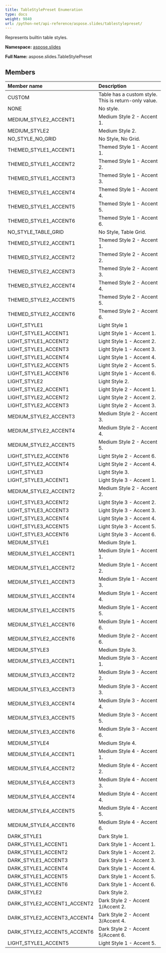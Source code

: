 ```yaml
---
title: TableStylePreset Enumeration
type: docs
weight: 9840
url: /python-net/api-reference/aspose.slides/tablestylepreset/
---
```


Represents builtin table styles.

**Namespace:** [aspose.slides](/slides/python-net/api-reference/aspose.slides/)

**Full Name:** aspose.slides.TableStylePreset



## **Members**
|**Member name**|**Description**|
| :- | :- |
|CUSTOM|Table has a custom style.<br/>            This is return-only value.|
|NONE|No style.|
|MEDIUM_STYLE2_ACCENT1|Medium Style 2 - Accent 1.|
|MEDIUM_STYLE2|Medium Style 2.|
|NO_STYLE_NO_GRID|No Style, No Grid.|
|THEMED_STYLE1_ACCENT1|Themed Style 1 - Accent 1.|
|THEMED_STYLE1_ACCENT2|Themed Style 1 - Accent 2.|
|THEMED_STYLE1_ACCENT3|Themed Style 1 - Accent 3.|
|THEMED_STYLE1_ACCENT4|Themed Style 1 - Accent 4.|
|THEMED_STYLE1_ACCENT5|Themed Style 1 - Accent 5.|
|THEMED_STYLE1_ACCENT6|Themed Style 1 - Accent 6.|
|NO_STYLE_TABLE_GRID|No Style, Table Grid.|
|THEMED_STYLE2_ACCENT1|Themed Style 2 - Accent 1.|
|THEMED_STYLE2_ACCENT2|Themed Style 2 - Accent 2.|
|THEMED_STYLE2_ACCENT3|Themed Style 2 - Accent 3.|
|THEMED_STYLE2_ACCENT4|Themed Style 2 - Accent 4.|
|THEMED_STYLE2_ACCENT5|Themed Style 2 - Accent 5.|
|THEMED_STYLE2_ACCENT6|Themed Style 2 - Accent 6.|
|LIGHT_STYLE1|Light Style 1|
|LIGHT_STYLE1_ACCENT1|Light Style 1 - Accent 1.|
|LIGHT_STYLE1_ACCENT2|Light Style 1 - Accent 2.|
|LIGHT_STYLE1_ACCENT3|Light Style 1 - Accent 3.|
|LIGHT_STYLE1_ACCENT4|Light Style 1 - Accent 4.|
|LIGHT_STYLE2_ACCENT5|Light Style 2 - Accent 5.|
|LIGHT_STYLE1_ACCENT6|Light Style 1 - Accent 6.|
|LIGHT_STYLE2|Light Style 2.|
|LIGHT_STYLE2_ACCENT1|Light Style 2 - Accent 1.|
|LIGHT_STYLE2_ACCENT2|Light Style 2 - Accent 2.|
|LIGHT_STYLE2_ACCENT3|Light Style 2 - Accent 3.|
|MEDIUM_STYLE2_ACCENT3|Medium Style 2 - Accent 3.|
|MEDIUM_STYLE2_ACCENT4|Medium Style 2 - Accent 4.|
|MEDIUM_STYLE2_ACCENT5|Medium Style 2 - Accent 5.|
|LIGHT_STYLE2_ACCENT6|Light Style 2 - Accent 6.|
|LIGHT_STYLE2_ACCENT4|Light Style 2 - Accent 4.|
|LIGHT_STYLE3|Light Style 3.|
|LIGHT_STYLE3_ACCENT1|Light Style 3 - Accent 1.|
|MEDIUM_STYLE2_ACCENT2|Medium Style 2 - Accent 2.|
|LIGHT_STYLE3_ACCENT2|Light Style 3 - Accent 2.|
|LIGHT_STYLE3_ACCENT3|Light Style 3 - Accent 3.|
|LIGHT_STYLE3_ACCENT4|Light Style 3 - Accent 4.|
|LIGHT_STYLE3_ACCENT5|Light Style 3 - Accent 5.|
|LIGHT_STYLE3_ACCENT6|Light Style 3 - Accent 6.|
|MEDIUM_STYLE1|Medium Style 1.|
|MEDIUM_STYLE1_ACCENT1|Medium Style 1 - Accent 1.|
|MEDIUM_STYLE1_ACCENT2|Medium Style 1 - Accent 2.|
|MEDIUM_STYLE1_ACCENT3|Medium Style 1 - Accent 3.|
|MEDIUM_STYLE1_ACCENT4|Medium Style 1 - Accent 4.|
|MEDIUM_STYLE1_ACCENT5|Medium Style 1 - Accent 5.|
|MEDIUM_STYLE1_ACCENT6|Medium Style 1 - Accent 6.|
|MEDIUM_STYLE2_ACCENT6|Medium Style 2 - Accent 6.|
|MEDIUM_STYLE3|Medium Style 3.|
|MEDIUM_STYLE3_ACCENT1|Medium Style 3 - Accent 1.|
|MEDIUM_STYLE3_ACCENT2|Medium Style 3 - Accent 2.|
|MEDIUM_STYLE3_ACCENT3|Medium Style 3 - Accent 3.|
|MEDIUM_STYLE3_ACCENT4|Medium Style 3 - Accent 4.|
|MEDIUM_STYLE3_ACCENT5|Medium Style 3 - Accent 5.|
|MEDIUM_STYLE3_ACCENT6|Medium Style 3 - Accent 6.|
|MEDIUM_STYLE4|Medium Style 4.|
|MEDIUM_STYLE4_ACCENT1|Medium Style 4 - Accent 1.|
|MEDIUM_STYLE4_ACCENT2|Medium Style 4 - Accent 2.|
|MEDIUM_STYLE4_ACCENT3|Medium Style 4 - Accent 3.|
|MEDIUM_STYLE4_ACCENT4|Medium Style 4 - Accent 4.|
|MEDIUM_STYLE4_ACCENT5|Medium Style 4 - Accent 5.|
|MEDIUM_STYLE4_ACCENT6|Medium Style 4 - Accent 6.|
|DARK_STYLE1|Dark Style 1.|
|DARK_STYLE1_ACCENT1|Dark Style 1 - Accent 1.|
|DARK_STYLE1_ACCENT2|Dark Style 1 - Accent 2.|
|DARK_STYLE1_ACCENT3|Dark Style 1 - Accent 3.|
|DARK_STYLE1_ACCENT4|Dark Style 1 - Accent 4.|
|DARK_STYLE1_ACCENT5|Dark Style 1 - Accent 5.|
|DARK_STYLE1_ACCENT6|Dark Style 1 - Accent 6.|
|DARK_STYLE2|Dark Style 2.|
|DARK_STYLE2_ACCENT1_ACCENT2|Dark Style 2 - Accent 1/Accent 2.|
|DARK_STYLE2_ACCENT3_ACCENT4|Dark Style 2 - Accent 3/Accent 4.|
|DARK_STYLE2_ACCENT5_ACCENT6|Dark Style 2 - Accent 5/Accent 6.|
|LIGHT_STYLE1_ACCENT5|Light Style 1 - Accent 5.|

